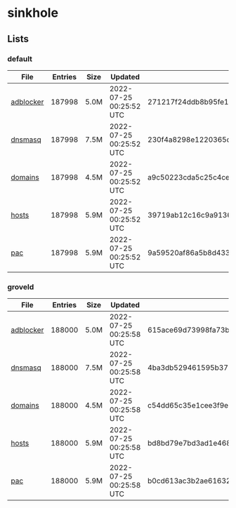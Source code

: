 # sinkhole

## Lists

### default

|File|Entries|Size|Updated|Hash|
|-|-|-|-|-|
|[adblocker](https://raw.githubusercontent.com/groveld/sinkhole/lists/default/adblocker.txt)|187998|5.0M|2022-07-25 00:25:52 UTC|271217f24ddb8b95fe14380483fe71de31e64c07fa9691a4032497742996c317|
|[dnsmasq](https://raw.githubusercontent.com/groveld/sinkhole/lists/default/dnsmasq.txt)|187998|7.5M|2022-07-25 00:25:52 UTC|230f4a8298e1220365d3e3bbbc8a22a37db3870facb81c1d68a51d8afb07b433|
|[domains](https://raw.githubusercontent.com/groveld/sinkhole/lists/default/domains.txt)|187998|4.5M|2022-07-25 00:25:52 UTC|a9c50223cda5c25c4cedac3b915dc18b3580014ef0ba6a162f3312ee0ec99f39|
|[hosts](https://raw.githubusercontent.com/groveld/sinkhole/lists/default/hosts.txt)|187998|5.9M|2022-07-25 00:25:52 UTC|39719ab12c16c9a91369f185e01649fb19a7f7316b6972edcd69c29bf9ffae29|
|[pac](https://raw.githubusercontent.com/groveld/sinkhole/lists/default/pac.txt)|187998|5.9M|2022-07-25 00:25:52 UTC|9a59520af86a5b8d433d490e18072a5ddaf4728f38522ad9b15ad48740eaf273|

### groveld

|File|Entries|Size|Updated|Hash|
|-|-|-|-|-|
|[adblocker](https://raw.githubusercontent.com/groveld/sinkhole/lists/groveld/adblocker.txt)|188000|5.0M|2022-07-25 00:25:58 UTC|615ace69d73998fa73b7169b2b63cc8a6fba6c9bc5616a9b99040307d61687c5|
|[dnsmasq](https://raw.githubusercontent.com/groveld/sinkhole/lists/groveld/dnsmasq.txt)|188000|7.5M|2022-07-25 00:25:58 UTC|4ba3db529461595b377654c76ee8a8ab8804b01d660f7cf693fc1a074930d20b|
|[domains](https://raw.githubusercontent.com/groveld/sinkhole/lists/groveld/domains.txt)|188000|4.5M|2022-07-25 00:25:58 UTC|c54dd65c35e1cee3f9e22495b6fced929a13243e3816371ca8b0a4a2b7bd0c60|
|[hosts](https://raw.githubusercontent.com/groveld/sinkhole/lists/groveld/hosts.txt)|188000|5.9M|2022-07-25 00:25:58 UTC|bd8bd79e7bd3ad1e468f8cf27b53424063be25899095ea4c90f37dc80f2515cf|
|[pac](https://raw.githubusercontent.com/groveld/sinkhole/lists/groveld/pac.txt)|188000|5.9M|2022-07-25 00:25:58 UTC|b0cd613ac3b2ae61632e5e34c8d593030c1f9128ea90e2cad744dc111f1d3009|
